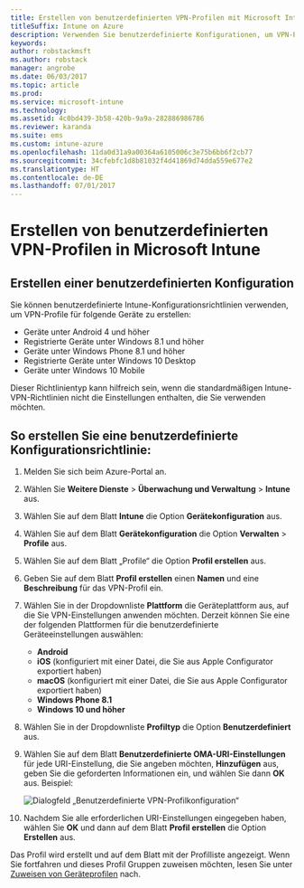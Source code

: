 ```yaml
---
title: Erstellen von benutzerdefinierten VPN-Profilen mit Microsoft Intune
titleSuffix: Intune on Azure
description: Verwenden Sie benutzerdefinierte Konfigurationen, um VPN-Profile in Intune zu erstellen.
keywords: 
author: robstackmsft
ms.author: robstack
manager: angrobe
ms.date: 06/03/2017
ms.topic: article
ms.prod: 
ms.service: microsoft-intune
ms.technology: 
ms.assetid: 4c0bd439-3b58-420b-9a9a-282886986786
ms.reviewer: karanda
ms.suite: ems
ms.custom: intune-azure
ms.openlocfilehash: 11da0d31a9a00364a6105006c3e75b6bb6f2cb77
ms.sourcegitcommit: 34cfebfc1d8b81032f4d41869d74dda559e677e2
ms.translationtype: HT
ms.contentlocale: de-DE
ms.lasthandoff: 07/01/2017
---
```

# <a name="how-to-create-custom-vpn-profiles-in-microsoft-intune"></a>Erstellen von benutzerdefinierten VPN-Profilen in Microsoft Intune

## <a name="create-a-custom-configuration"></a>Erstellen einer benutzerdefinierten Konfiguration
Sie können benutzerdefinierte Intune-Konfigurationsrichtlinien verwenden, um VPN-Profile für folgende Geräte zu erstellen:

* Geräte unter Android 4 und höher
* Registrierte Geräte unter Windows 8.1 und höher
* Geräte unter Windows Phone 8.1 und höher
* Registrierte Geräte unter Windows 10 Desktop 
* Geräte unter Windows 10 Mobile

Dieser Richtlinientyp kann hilfreich sein, wenn die standardmäßigen Intune-VPN-Richtlinien nicht die Einstellungen enthalten, die Sie verwenden möchten.

## <a name="to-create-a-custom-configuration-policy"></a>So erstellen Sie eine benutzerdefinierte Konfigurationsrichtlinie:

1. Melden Sie sich beim Azure-Portal an.
2. Wählen Sie **Weitere Dienste** > **Überwachung und Verwaltung** > **Intune** aus.
3. Wählen Sie auf dem Blatt **Intune** die Option **Gerätekonfiguration** aus.
4. Wählen Sie auf dem Blatt **Gerätekonfiguration** die Option **Verwalten** > **Profile** aus.
5. Wählen Sie auf dem Blatt „Profile“ die Option **Profil erstellen** aus.
6. Geben Sie auf dem Blatt **Profil erstellen** einen **Namen** und eine **Beschreibung** für das VPN-Profil ein.
7. Wählen Sie in der Dropdownliste **Plattform** die Geräteplattform aus, auf die Sie VPN-Einstellungen anwenden möchten. Derzeit können Sie eine der folgenden Plattformen für die benutzerdefinierte Geräteeinstellungen auswählen:
    - **Android**
    - **iOS** (konfiguriert mit einer Datei, die Sie aus Apple Configurator exportiert haben)
    - **macOS** (konfiguriert mit einer Datei, die Sie aus Apple Configurator exportiert haben)
    - **Windows Phone 8.1**
    - **Windows 10 und höher**
6. Wählen Sie in der Dropdownliste **Profiltyp** die Option **Benutzerdefiniert** aus.
7. Wählen Sie auf dem Blatt **Benutzerdefinierte OMA-URI-Einstellungen** für jede URI-Einstellung, die Sie angeben möchten, **Hinzufügen** aus, geben Sie die geforderten Informationen ein, und wählen Sie dann **OK** aus. Beispiel:

   ![Dialogfeld „Benutzerdefinierte VPN-Profilkonfiguration“](./media/Intune_Add_VPN_URI.png)

4.  Nachdem Sie alle erforderlichen URI-Einstellungen eingegeben haben, wählen Sie **OK** und dann auf dem Blatt **Profil erstellen** die Option **Erstellen** aus.

Das Profil wird erstellt und auf dem Blatt mit der Profilliste angezeigt.
Wenn Sie fortfahren und dieses Profil Gruppen zuweisen möchten, lesen Sie unter [Zuweisen von Geräteprofilen](device-profile-assign.md) nach.




